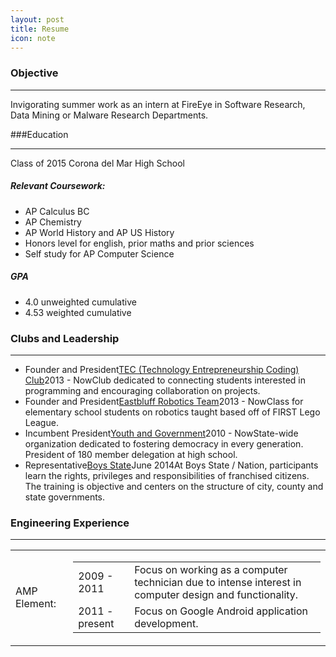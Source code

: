 ```yaml
---
layout: post
title: Resume
icon: note
---
```

### Objective
___
Invigorating summer work as an intern at FireEye in Software Research, Data Mining or Malware Research Departments.

###Education
___
Class of 2015 Corona del Mar High School

##### Relevant Coursework:

  * AP Calculus BC
  * AP Chemistry
  * AP World History and AP US History
  * Honors level for english, prior maths and prior sciences
  * Self study for AP Computer Science
  
##### GPA
  
  * 4.0 unweighted cumulative
  * 4.53 weighted cumulative
  
### Clubs and Leadership
___
<ul class="list">
    <li><span>Founder and President</span><span><a href="http://alexwendland.com/tec/#/">TEC (Technology Entrepreneurship Coding) Club</a></span><span>2013 - Now</span><span>Club dedicated to connecting students interested in programming and encouraging collaboration on projects.</span></li>
    <li><span>Founder and President</span><span><a href="http://alexwendland.com/robotics/">Eastbluff Robotics Team</a></span><span>2013 - Now</span><span>Class for elementary school students on robotics taught based off of FIRST Lego League.</span></li>
    <li><span>Incumbent President</span><span><a href="http://ncdm.us">Youth and Government</a></span><span>2010 - Now</span><span>State-wide organization dedicated to fostering democracy in every generation. President of 180 member delegation at high school.</span></li>
    <li><span>Representative</span><span><a href="http://www.legion.org/boysnation">Boys State</a></span><span>June 2014</span><span>At Boys State / Nation, participants learn the rights, privileges and responsibilities of franchised citizens. The training is objective and centers on the structure of city, county and state governments.</span></li>
</ul>

### Engineering Experience
___
<table>
    <tr><td>AMP Element:</td><td><table>
        <tr><td>2009 - 2011</td><td>Focus on working as a computer technician due to intense interest in computer design and functionality.</td></tr>
        <tr><td>2011 - present</td><td>Focus on Google Android application development.</td></tr>
    </table></td></tr>
</table>

<!---### Skillset
___
<ul class="list">
    <li><span>Android, Google Apps Engine</span><span><a href="http://alexwendland.com/tec/#/">Java</a></span><span>2013 - Now</span><span>Club dedicated to connecting students interested in programming and encouraging collaboration on projects.</span></li>
    <li><span>Founder and President</span><span><a href="http://alexwendland.com/robotics/">Eastbluff Robotics Team</a></span><span>2013 - Now</span><span>Class for elementary school students on robotics taught based off of FIRST Lego League.</span></li>
    <li><span>Incumbent President</span><span><a href="http://ncdm.us">Youth and Government</a></span><span>2010 - Now</span><span>State-wide organization dedicated to fostering democracy in every generation. President of 180 member delegation at high school.</span></li>
    <li><span>Representative</span><span><a href="http://www.legion.org/boysnation">Boys State</a></span><span>June 2014</span><span>At Boys State / Nation, participants learn the rights, privileges and responsibilities of franchised citizens. The training is objective and centers on the structure of city, county and state governments.</span></li>
</ul>-->